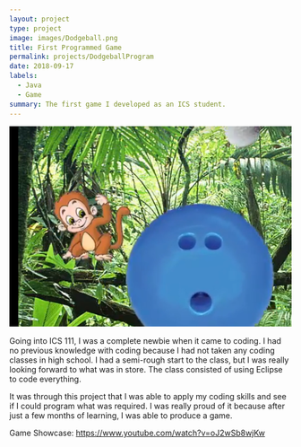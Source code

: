 ```yaml
---
layout: project
type: project
image: images/Dodgeball.png
title: First Programmed Game
permalink: projects/DodgeballProgram
date: 2018-09-17
labels:
  - Java
  - Game
summary: The first game I developed as an ICS student.
---
```


<img class="ui medium right floated rounded image" src="/images/Dodgeball.png">

Going into ICS 111, I was a complete newbie when it came to coding. I had no previous knowledge with coding because I had not taken any coding classes in high school. I had a semi-rough start to the class, but I was really looking forward to what was in store. The class consisted of using Eclipse to code everything.

It was through this project that I was able to apply my coding skills and see if I could program what was required.  I was really proud of it because after just a few months of learning, I was able to produce a game.

Game Showcase: https://www.youtube.com/watch?v=oJ2wSb8wjKw
